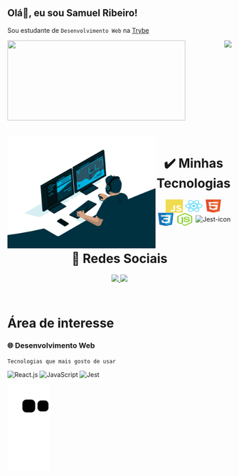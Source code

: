 ## Olá🖖, eu sou Samuel Ribeiro!
  Sou estudante de ``Desenvolvimento Web`` na [Trybe](https://www.betrybe.com/)
  
<div>  
  <img width="400em" height="180em" src="https://github-readme-stats.vercel.app/api?username=SamuelR499&show_icons=true&theme=tokyonight&include_all_commits=true&count_private=true"/>
  <img align="right" src="https://github-readme-stats.vercel.app/api/top-langs/?username=SamuelR499&layout=compact&langs_count=16&theme=tokyonight"/>
</div>
<br>

<div align="center"> 
  <div style="display: inline_block"><br>
    <img align="left" height="250" alt="coding-time" src="code.gif">
    <h1 align="center" style="display: inline_block"> ✔️ Minhas Tecnologias </h1>
    <img align="center" height="30" width="40" alt="js-icon"  src="https://raw.githubusercontent.com/devicons/devicon/master/icons/javascript/javascript-plain.svg">
    <img align="center" height="30" width="40" alt="react-icon" src="https://raw.githubusercontent.com/devicons/devicon/master/icons/react/react-original.svg">
    <img align="center" height="30" width="40" alt="html-icon" src="https://raw.githubusercontent.com/devicons/devicon/master/icons/html5/html5-original.svg">
    <img align="center" height="30" width="40" alt="css-icon" src="https://raw.githubusercontent.com/devicons/devicon/master/icons/css3/css3-original.svg">
    <img align="center" height="30" width="40" alt="nodejs-icon" src="https://raw.githubusercontent.com/devicons/devicon/master/icons/nodejs/nodejs-original.svg">
        <img align="center" alt="Jest-icon" src="https://img.shields.io/badge/Jest-323330?style=for-the-badge&logo=Jest&logoColor=white">
   </div>
  
  <br>
  
   <h1 align="center"> 💬 Redes Sociais </h1>
    
   <a href= "https://www.linkedin.com/in/samuel-ribeiro2/">
    <img src="https://img.shields.io/badge/LinkedIn-0077B5?style=for-the-badge&logo=linkedin&logoColor=white">
   </a>
   <a href= "mailto: samuelribeiro2@hotmail.com">
    <img src="https://img.shields.io/badge/Microsoft_Outlook-0078D4?style=for-the-badge&logo=microsoft-outlook&logoColor=white">
   </a>
 </div>
 
 <br>
 <br>
 
 <div aling="center">
 <h1>
  Área de interesse
</h1>

<h3>
  🌐 Desenvolvimento Web
</h3>

``Tecnologias que mais gosto de usar``
<br>

![React.js](https://img.shields.io/badge/React-20232A?style=for-the-badge&logo=react&logoColor=61DAFB)
![JavaScript](https://img.shields.io/badge/JavaScript-F7DF1E?style=for-the-badge&logo=javascript&logoColor=black)
![Jest](https://img.shields.io/badge/Jest-323330?style=for-the-badge&logo=Jest&logoColor=white)
 

  
![Snake animation](https://github.com/SamuelR499/SamuelR499/blob/output/github-contribution-grid-snake.svg)
